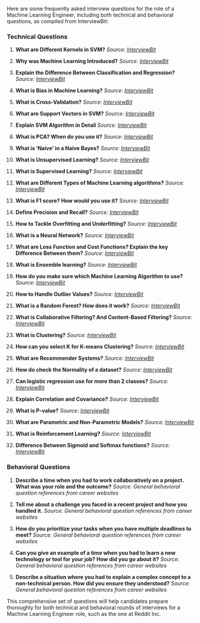 Here are some frequently asked interview questions for the role of a Machine Learning Engineer, including both technical and behavioral questions, as compiled from InterviewBit:

### Technical Questions

1. **What are Different Kernels in SVM?** 
   *Source: [InterviewBit](https://www.interviewbit.com/machine-learning-interview-questions/)*

2. **Why was Machine Learning Introduced?** 
   *Source: [InterviewBit](https://www.interviewbit.com/machine-learning-interview-questions/)*

3. **Explain the Difference Between Classification and Regression?** 
   *Source: [InterviewBit](https://www.interviewbit.com/machine-learning-interview-questions/)*

4. **What is Bias in Machine Learning?** 
   *Source: [InterviewBit](https://www.interviewbit.com/machine-learning-interview-questions/)*

5. **What is Cross-Validation?** 
   *Source: [InterviewBit](https://www.interviewbit.com/machine-learning-interview-questions/)*

6. **What are Support Vectors in SVM?** 
   *Source: [InterviewBit](https://www.interviewbit.com/machine-learning-interview-questions/)*

7. **Explain SVM Algorithm in Detail** 
   *Source: [InterviewBit](https://www.interviewbit.com/machine-learning-interview-questions/)*

8. **What is PCA? When do you use it?** 
   *Source: [InterviewBit](https://www.interviewbit.com/machine-learning-interview-questions/)*

9. **What is ‘Naive’ in a Naive Bayes?** 
   *Source: [InterviewBit](https://www.interviewbit.com/machine-learning-interview-questions/)*

10. **What is Unsupervised Learning?** 
    *Source: [InterviewBit](https://www.interviewbit.com/machine-learning-interview-questions/)*

11. **What is Supervised Learning?** 
    *Source: [InterviewBit](https://www.interviewbit.com/machine-learning-interview-questions/)*

12. **What are Different Types of Machine Learning algorithms?** 
    *Source: [InterviewBit](https://www.interviewbit.com/machine-learning-interview-questions/)*

13. **What is F1 score? How would you use it?** 
    *Source: [InterviewBit](https://www.interviewbit.com/machine-learning-interview-questions/)*

14. **Define Precision and Recall?** 
    *Source: [InterviewBit](https://www.interviewbit.com/machine-learning-interview-questions/)*

15. **How to Tackle Overfitting and Underfitting?** 
    *Source: [InterviewBit](https://www.interviewbit.com/machine-learning-interview-questions/)*

16. **What is a Neural Network?** 
    *Source: [InterviewBit](https://www.interviewbit.com/machine-learning-interview-questions/)*

17. **What are Loss Function and Cost Functions? Explain the key Difference Between them?** 
    *Source: [InterviewBit](https://www.interviewbit.com/machine-learning-interview-questions/)*

18. **What is Ensemble learning?** 
    *Source: [InterviewBit](https://www.interviewbit.com/machine-learning-interview-questions/)*

19. **How do you make sure which Machine Learning Algorithm to use?** 
    *Source: [InterviewBit](https://www.interviewbit.com/machine-learning-interview-questions/)*

20. **How to Handle Outlier Values?** 
    *Source: [InterviewBit](https://www.interviewbit.com/machine-learning-interview-questions/)*

21. **What is a Random Forest? How does it work?** 
    *Source: [InterviewBit](https://www.interviewbit.com/machine-learning-interview-questions/)*

22. **What is Collaborative Filtering? And Content-Based Filtering?** 
    *Source: [InterviewBit](https://www.interviewbit.com/machine-learning-interview-questions/)*

23. **What is Clustering?** 
    *Source: [InterviewBit](https://www.interviewbit.com/machine-learning-interview-questions/)*

24. **How can you select K for K-means Clustering?** 
    *Source: [InterviewBit](https://www.interviewbit.com/machine-learning-interview-questions/)*

25. **What are Recommender Systems?** 
    *Source: [InterviewBit](https://www.interviewbit.com/machine-learning-interview-questions/)*

26. **How do check the Normality of a dataset?** 
    *Source: [InterviewBit](https://www.interviewbit.com/machine-learning-interview-questions/)*

27. **Can logistic regression use for more than 2 classes?** 
    *Source: [InterviewBit](https://www.interviewbit.com/machine-learning-interview-questions/)*

28. **Explain Correlation and Covariance?** 
    *Source: [InterviewBit](https://www.interviewbit.com/machine-learning-interview-questions/)*

29. **What is P-value?** 
    *Source: [InterviewBit](https://www.interviewbit.com/machine-learning-interview-questions/)*

30. **What are Parametric and Non-Parametric Models?** 
    *Source: [InterviewBit](https://www.interviewbit.com/machine-learning-interview-questions/)*

31. **What is Reinforcement Learning?** 
    *Source: [InterviewBit](https://www.interviewbit.com/machine-learning-interview-questions/)*

32. **Difference Between Sigmoid and Softmax functions?** 
    *Source: [InterviewBit](https://www.interviewbit.com/machine-learning-interview-questions/)*

### Behavioral Questions

1. **Describe a time when you had to work collaboratively on a project. What was your role and the outcome?**
   *Source: General behavioral question references from career websites*

2. **Tell me about a challenge you faced in a recent project and how you handled it.**
   *Source: General behavioral question references from career websites*

3. **How do you prioritize your tasks when you have multiple deadlines to meet?**
   *Source: General behavioral question references from career websites*

4. **Can you give an example of a time when you had to learn a new technology or tool for your job? How did you go about it?**
   *Source: General behavioral question references from career websites*

5. **Describe a situation where you had to explain a complex concept to a non-technical person. How did you ensure they understood?**
   *Source: General behavioral question references from career websites*

This comprehensive set of questions will help candidates prepare thoroughly for both technical and behavioral rounds of interviews for a Machine Learning Engineer role, such as the one at Reddit Inc.